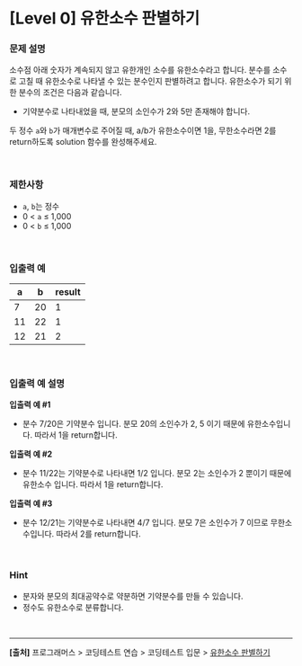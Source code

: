# [Level 0] 유한소수 판별하기

### 문제 설명
소수점 아래 숫자가 계속되지 않고 유한개인 소수를 유한소수라고 합니다. 분수를 소수로 고칠 때 유한소수로 나타낼 수 있는 분수인지 판별하려고 합니다. 유한소수가 되기 위한 분수의 조건은 다음과 같습니다.

* 기약분수로 나타내었을 때, 분모의 소인수가 2와 5만 존재해야 합니다.

두 정수 `a`와 `b`가 매개변수로 주어질 때, a/b가 유한소수이면 1을, 무한소수라면 2를 return하도록 solution 함수를 완성해주세요.

<br>

### 제한사항
* `a`, `b`는 정수
* 0 < `a` ≤ 1,000
* 0 < `b` ≤ 1,000

<br>

### 입출력 예
|a|b|result|
|-|-|------|
|7|20|1|
|11|22|1|
|12|21|2|

<br>

### 입출력 예 설명
**입출력 예 #1**
* 분수 7/20은 기약분수 입니다. 분모 20의 소인수가 2, 5 이기 때문에 유한소수입니다. 따라서 1을 return합니다.

**입출력 예 #2**
* 분수 11/22는 기약분수로 나타내면 1/2 입니다. 분모 2는 소인수가 2 뿐이기 때문에 유한소수 입니다. 따라서 1을 return합니다.

**입출력 예 #3**
* 분수 12/21는 기약분수로 나타내면 4/7 입니다. 분모 7은 소인수가 7 이므로 무한소수입니다. 따라서 2를 return합니다.

<br>

### Hint
* 분자와 분모의 최대공약수로 약분하면 기약분수를 만들 수 있습니다.
* 정수도 유한소수로 분류합니다.

<br>

---
**[출처]** 프로그래머스 > 코딩테스트 연습 > 코딩테스트 입문 > [유한소수 판별하기](https://school.programmers.co.kr/learn/courses/30/lessons/120878)